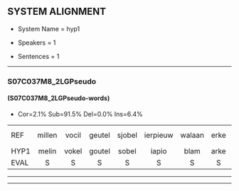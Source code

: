 
## SYSTEM ALIGNMENT

- System Name = hyp1

- Speakers = 1

- Sentences = 1

---

### S07C037M8_2LGPseudo

#### (S07C037M8_2LGPseudo-words)

- Cor=2.1%	Sub=91.5%	Del=0.0%	Ins=6.4%

|  |  |  |  |  |  |  |  |  |  |  |  |  |  |  |  |  |  |  |  |  |  |  |  |  |  |  |  |  |  |  |  |  |  |  |  |  |  |  |  |  |  |  |  |  |  |  |  |
|:--- |:---:|:---:|:---:|:---:|:---:|:---:|:---:|:---:|:---:|:---:|:---:|:---:|:---:|:---:|:---:|:---:|:---:|:---:|:---:|:---:|:---:|:---:|:---:|:---:|:---:|:---:|:---:|:---:|:---:|:---:|:---:|:---:|:---:|:---:|:---:|:---:|:---:|:---:|:---:|:---:|:---:|:---:|:---:|:---:|:---:|:---:|:---:|
| REF | millen | vocil | geutel | sjobel | ierpieuw | walaan | erke | * | * | saarweng | gevicht | eemde |  |  |  | bepoud | * | * | veten*(beten) | gefouw | vurpaand | nizung | fiewon | kneurem | vawaai | strellen*(strelen) | zwieten | foetbans | oonste | muider | grijnken | schielstaug | * | * | vloender | milste | veurder | kloeien*(bloeien) | ulen | * | * | schodig | ijpo | menuur | spreikje | hiffreeuw | wooien |
| HYP1 | melin | vokel | goutel | sobel | iapio | blam | arke | wl | wi | sawin | gevecht | eemde | bepaald | atolt | bij | ten | geval | verbant | i | fewen | kner | fawai | strilen | weten | fubans | nste | oden | n | k | geelstug | p | to | so | de | te | grder | nouin | in | ors | ponk | soddi | e | po | nur | ae | chofu | hoeet |
| EVAL | S | S | S | S | S | S | S | S | S | S | S |  | I | I | I | S | S | S | S | S | S | S | S | S | S | S | S | S | S | S | S | S | S | S | S | S | S | S | S | S | S | S | S | S | S | S | S |
---

---
